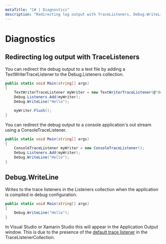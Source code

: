 ```yaml
---
metaTitle: "C# | Diagnostics"
description: "Redirecting log output with TraceListeners, Debug.WriteLine"
---
```


# Diagnostics



## Redirecting log output with TraceListeners


You can redirect the debug output to a text file by adding a TextWriterTraceListener to the Debug.Listeners collection.

```cs
public static void Main(string[] args)
{
    TextWriterTraceListener myWriter = new TextWriterTraceListener(@"debug.txt");
    Debug.Listeners.Add(myWriter);
    Debug.WriteLine("Hello");

    myWriter.Flush();
}

```

You can redirect the debug output to a console application's out stream using a ConsoleTraceListener.

```cs
public static void Main(string[] args)
{
    ConsoleTraceListener myWriter = new ConsoleTraceListener();
    Debug.Listeners.Add(myWriter);
    Debug.WriteLine("Hello");
}

```



## Debug.WriteLine


Writes to the trace listeners in the Listeners collection when the application is compiled in debug configuration.

```cs
public static void Main(string[] args)
{
    Debug.WriteLine("Hello");
}

```

In Visual Studio or Xamarin Studio this will appear in the Application Output window. This is due to the presence of the [default trace listener](https://msdn.microsoft.com/en-us/library/system.diagnostics.defaulttracelistener(v=vs.110).aspx) in the TraceListenerCollection.

